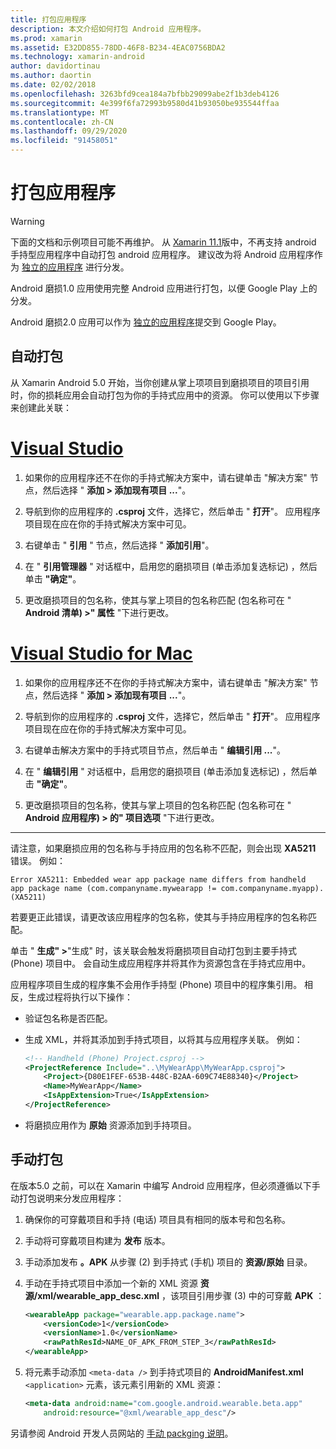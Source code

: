 ```yaml
---
title: 打包应用程序
description: 本文介绍如何打包 Android 应用程序。
ms.prod: xamarin
ms.assetid: E32DD855-78DD-46F8-B234-4EAC0756BDA2
ms.technology: xamarin-android
author: davidortinau
ms.author: daortin
ms.date: 02/02/2018
ms.openlocfilehash: 3263bfd9cea184a7bfbb29099abe2f1b3deb4126
ms.sourcegitcommit: 4e399f6fa72993b9580d41b93050be935544ffaa
ms.translationtype: MT
ms.contentlocale: zh-CN
ms.lasthandoff: 09/29/2020
ms.locfileid: "91458051"
---
```

# <a name="packaging-wear-apps"></a>打包应用程序

> [!WARNING]
> 下面的文档和示例项目可能不再维护。
> 从 [Xamarin 11.1][xa-11.1]版中，不再支持 android 手持型应用程序中自动打包 android 应用程序。 建议改为将 Android 应用程序作为 [独立的应用程序][standalone] 进行分发。

Android 磨损1.0 应用使用完整 Android 应用进行打包，以便 Google Play 上的分发。

Android 磨损2.0 应用可以作为 [独立的应用程序][standalone]提交到 Google Play。

[xa-11.1]: /xamarin/android/release-notes/11/11.1
[standalone]: https://developer.android.com/training/wearables/apps/standalone-apps

## <a name="automatic-packaging"></a>自动打包

从 Xamarin Android 5.0 开始，当你创建从掌上项项目到磨损项目的项目引用时，你的损耗应用会自动打包为你的手持式应用中的资源。 你可以使用以下步骤来创建此关联： 

# <a name="visual-studio"></a>[Visual Studio](#tab/windows)

1. 如果你的应用程序还不在你的手持式解决方案中，请右键单击 "解决方案" 节点，然后选择 " **添加 > 添加现有项目 ...**"。

2. 导航到你的应用程序的 **.csproj** 文件，选择它，然后单击 " **打开**"。 应用程序项目现在应在你的手持式解决方案中可见。

3. 右键单击 " **引用** " 节点，然后选择 " **添加引用**"。

4. 在 " **引用管理器** " 对话框中，启用您的磨损项目 (单击添加复选标记) ，然后单击 **"确定"**。

5. 更改磨损项目的包名称，使其与掌上项目的包名称匹配 (包名称可在 " **Android 清单) >" 属性** "下进行更改。

# <a name="visual-studio-for-mac"></a>[Visual Studio for Mac](#tab/macos)

1. 如果你的应用程序还不在你的手持式解决方案中，请右键单击 "解决方案" 节点，然后选择 " **添加 > 添加现有项目 ...**"。

2. 导航到你的应用程序的 **.csproj** 文件，选择它，然后单击 " **打开**"。 应用程序项目现在应在你的手持式解决方案中可见。

3. 右键单击解决方案中的手持式项目节点，然后单击 " **编辑引用 ...**"。

4. 在 " **编辑引用** " 对话框中，启用您的磨损项目 (单击添加复选标记) ，然后单击 **"确定"**。

5. 更改磨损项目的包名称，使其与掌上项目的包名称匹配 (包名称可在 " **Android 应用程序) > 的" 项目选项** "下进行更改。

-----

请注意，如果磨损应用的包名称与手持应用的包名称不匹配，则会出现 **XA5211** 错误。 例如：

```shell
Error XA5211: Embedded wear app package name differs from handheld 
app package name (com.companyname.mywearapp != com.companyname.myapp). (XA5211)
```

若要更正此错误，请更改该应用程序的包名称，使其与手持应用程序的包名称匹配。

单击 " **生成" >**"生成" 时，该关联会触发将磨损项目自动打包到主要手持式 (Phone) 项目中。 会自动生成应用程序并将其作为资源包含在手持式应用中。

应用程序项目生成的程序集不会用作手持型 (Phone) 项目中的程序集引用。 相反，生成过程将执行以下操作：

- 验证包名称是否匹配。 

- 生成 XML，并将其添加到手持式项目，以将其与应用程序关联。 例如： 

    ```xml
    <!-- Handheld (Phone) Project.csproj -->
    <ProjectReference Include="..\MyWearApp\MyWearApp.csproj">
        <Project>{D80E1FEF-653B-448C-B2AA-609C74E88340}</Project>
        <Name>MyWearApp</Name>
        <IsAppExtension>True</IsAppExtension>
    </ProjectReference>
    ```

- 将磨损应用作为 **原始** 资源添加到手持项目。 

## <a name="manual-packaging"></a>手动打包

在版本5.0 之前，可以在 Xamarin 中编写 Android 应用程序，但必须遵循以下手动打包说明来分发应用程序： 

1. 确保你的可穿戴项目和手持 (电话) 项目具有相同的版本号和包名称。

2. 手动将可穿戴项目构建为 **发布** 版本。

3. 手动添加发布 **。APK** 从步骤 (2) 到手持式 (手机) 项目的 **资源/原始** 目录。

4. 手动在手持式项目中添加一个新的 XML 资源 **资源/xml/wearable_app_desc.xml** ，该项目引用步骤 (3) 中的可穿戴 **APK** ：

    ```xml
    <wearableApp package="wearable.app.package.name">
        <versionCode>1</versionCode>
        <versionName>1.0</versionName>
        <rawPathResId>NAME_OF_APK_FROM_STEP_3</rawPathResId>
    </wearableApp>
    ```

5. 将元素手动添加 `<meta-data />` 到手持式项目的 **AndroidManifest.xml** `<application>` 元素，该元素引用新的 XML 资源：

    ```xml
    <meta-data android:name="com.google.android.wearable.beta.app"
        android:resource="@xml/wearable_app_desc"/>
    ```

另请参阅 Android 开发人员网站的 [手动 packging 说明](https://developer.android.com/training/wearables/apps/packaging.html#PackageManually)。